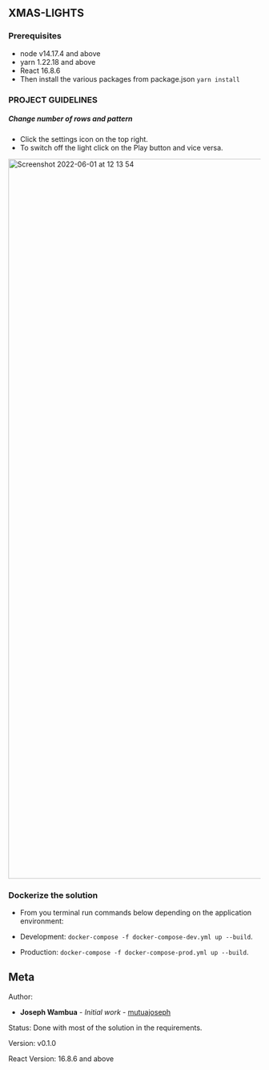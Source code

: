 ## XMAS-LIGHTS

### Prerequisites
* node v14.17.4 and above
* yarn 1.22.18 and above
* React 16.8.6
* Then install the various packages from package.json `yarn install`


### PROJECT GUIDELINES

##### Change number of rows and pattern

* Click the settings icon on the top right.
* To switch off the light click on the Play button and vice versa.

<img width="1438" alt="Screenshot 2022-06-01 at 12 13 54" src="https://user-images.githubusercontent.com/29919486/171370444-44ec114c-44bf-4cf1-a598-7d3a18d0ac13.png">


### Dockerize the solution

* From you terminal run commands below depending on the application environment:

* Development: `docker-compose -f docker-compose-dev.yml up --build`.
* Production: `docker-compose -f docker-compose-prod.yml up --build`.

Meta
----
Author:
   * **Joseph Wambua** - *Initial work* - [mutuajoseph](https://github.com/mutuajoseph)


Status:
    Done with most of the solution in the requirements.

Version:
    v0.1.0

React Version:
    16.8.6 and above
